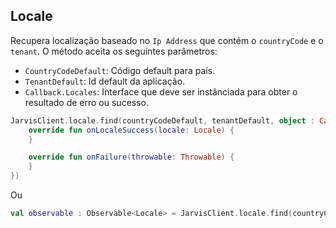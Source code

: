 ## Locale

Recupera localização baseado no `Ip Address` que contém o `countryCode` e o `tenant`. O método aceita os seguintes parâmetros:

* `CountryCodeDefault`: Código default para país.
* `TenantDefault`: Id default da aplicação.
* `Callback.Locales`: Interface que deve ser instânciada para obter o resultado de erro ou sucesso.

``` kotlin
JarvisClient.locale.find(countryCodeDefault, tenantDefault, object : Callback.Locales {
    override fun onLocaleSuccess(locale: Locale) {
    }

    override fun onFailure(throwable: Throwable) {
    }
})
```

Ou

``` kotlin
val observable : Observable<Locale> = JarvisClient.locale.find(countryCodeDefault, tenantDefault)
```

